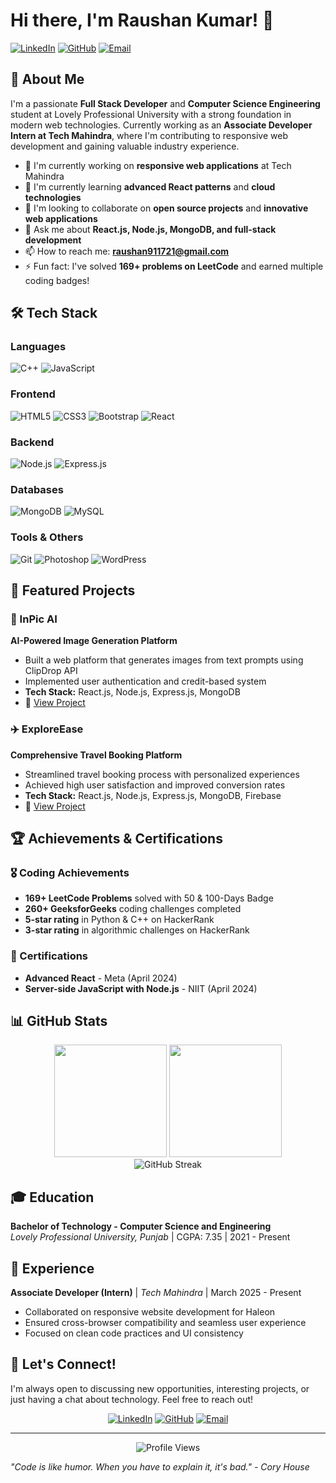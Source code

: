 # Hi there, I'm Raushan Kumar! 👋

[![LinkedIn](https://img.shields.io/badge/LinkedIn-0077B5?style=for-the-badge&logo=linkedin&logoColor=white)](https://linkedin.com/in/thisraushankumar)
[![GitHub](https://img.shields.io/badge/GitHub-100000?style=for-the-badge&logo=github&logoColor=white)](https://github.com/raushan-kumar7)
[![Email](https://img.shields.io/badge/Email-D14836?style=for-the-badge&logo=gmail&logoColor=white)](mailto:raushan911721@gmail.com)

## 🚀 About Me

I'm a passionate **Full Stack Developer** and **Computer Science Engineering** student at Lovely Professional University with a strong foundation in modern web technologies. Currently working as an **Associate Developer Intern at Tech Mahindra**, where I'm contributing to responsive web development and gaining valuable industry experience.

- 🔭 I'm currently working on **responsive web applications** at Tech Mahindra
- 🌱 I'm currently learning **advanced React patterns** and **cloud technologies**
- 👯 I'm looking to collaborate on **open source projects** and **innovative web applications**
- 💬 Ask me about **React.js, Node.js, MongoDB, and full-stack development**
- 📫 How to reach me: **raushan911721@gmail.com**
- ⚡ Fun fact: I've solved **169+ problems on LeetCode** and earned multiple coding badges!

## 🛠️ Tech Stack

### Languages
![C++](https://img.shields.io/badge/C++-00599C?style=for-the-badge&logo=c%2B%2B&logoColor=white)
![JavaScript](https://img.shields.io/badge/JavaScript-F7DF1E?style=for-the-badge&logo=javascript&logoColor=black)

### Frontend
![HTML5](https://img.shields.io/badge/HTML5-E34F26?style=for-the-badge&logo=html5&logoColor=white)
![CSS3](https://img.shields.io/badge/CSS3-1572B6?style=for-the-badge&logo=css3&logoColor=white)
![Bootstrap](https://img.shields.io/badge/Bootstrap-563D7C?style=for-the-badge&logo=bootstrap&logoColor=white)
![React](https://img.shields.io/badge/React-20232A?style=for-the-badge&logo=react&logoColor=61DAFB)

### Backend
![Node.js](https://img.shields.io/badge/Node.js-43853D?style=for-the-badge&logo=node.js&logoColor=white)
![Express.js](https://img.shields.io/badge/Express.js-404D59?style=for-the-badge)

### Databases
![MongoDB](https://img.shields.io/badge/MongoDB-4EA94B?style=for-the-badge&logo=mongodb&logoColor=white)
![MySQL](https://img.shields.io/badge/MySQL-00000F?style=for-the-badge&logo=mysql&logoColor=white)

### Tools & Others
![Git](https://img.shields.io/badge/Git-F05032?style=for-the-badge&logo=git&logoColor=white)
![Photoshop](https://img.shields.io/badge/Adobe%20Photoshop-31A8FF?style=for-the-badge&logo=Adobe%20Photoshop&logoColor=black)
![WordPress](https://img.shields.io/badge/WordPress-21759B?style=for-the-badge&logo=wordpress&logoColor=white)

## 🎯 Featured Projects

### 🤖 InPic AI
**AI-Powered Image Generation Platform**
- Built a web platform that generates images from text prompts using ClipDrop API
- Implemented user authentication and credit-based system
- **Tech Stack:** React.js, Node.js, Express.js, MongoDB
- 🔗 [View Project](#)

### ✈️ ExploreEase
**Comprehensive Travel Booking Platform**
- Streamlined travel booking process with personalized experiences
- Achieved high user satisfaction and improved conversion rates
- **Tech Stack:** React.js, Node.js, Express.js, MongoDB, Firebase
- 🔗 [View Project](#)

## 🏆 Achievements & Certifications

### 🎖️ Coding Achievements
- **169+ LeetCode Problems** solved with 50 & 100-Days Badge
- **260+ GeeksforGeeks** coding challenges completed
- **5-star rating** in Python & C++ on HackerRank
- **3-star rating** in algorithmic challenges on HackerRank

### 📜 Certifications
- **Advanced React** - Meta (April 2024)
- **Server-side JavaScript with Node.js** - NIIT (April 2024)

## 📊 GitHub Stats

<div align="center">
  <img height="180em" src="https://github-readme-stats.vercel.app/api?username=raushan-kumar7&show_icons=true&theme=radical&include_all_commits=true&count_private=true"/>
  <img height="180em" src="https://github-readme-stats.vercel.app/api/top-langs/?username=raushan-kumar7&layout=compact&langs_count=7&theme=radical"/>
</div>

<div align="center">
  <img src="https://github-readme-streak-stats.herokuapp.com/?user=raushan-kumar7&theme=radical" alt="GitHub Streak"/>
</div>

## 🎓 Education

**Bachelor of Technology - Computer Science and Engineering**  
*Lovely Professional University, Punjab* | CGPA: 7.35 | 2021 - Present

## 💼 Experience

**Associate Developer (Intern)** | *Tech Mahindra* | March 2025 - Present
- Collaborated on responsive website development for Haleon
- Ensured cross-browser compatibility and seamless user experience
- Focused on clean code practices and UI consistency

## 🤝 Let's Connect!

I'm always open to discussing new opportunities, interesting projects, or just having a chat about technology. Feel free to reach out!

<div align="center">
  
[![LinkedIn](https://img.shields.io/badge/LinkedIn-0077B5?style=for-the-badge&logo=linkedin&logoColor=white)](https://linkedin.com/in/thisraushankumar)
[![GitHub](https://img.shields.io/badge/GitHub-100000?style=for-the-badge&logo=github&logoColor=white)](https://github.com/raushan-kumar7)
[![Email](https://img.shields.io/badge/Email-D14836?style=for-the-badge&logo=gmail&logoColor=white)](mailto:raushan911721@gmail.com)

</div>

---

<div align="center">
  <img src="https://komarev.com/ghpvc/?username=raushan-kumar7&color=blueviolet&style=flat-square&label=Profile+Views" alt="Profile Views"/>
</div>

*"Code is like humor. When you have to explain it, it's bad." - Cory House*
